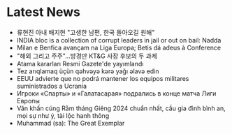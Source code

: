 # Latest News
-  류현진 아내 배지현 "고생한 남편, 한국 돌아오길 원해"
-  INDIA bloc is a collection of corrupt leaders in jail or out on bail: Nadda
-  Milan e Benfica avançam na Liga Europa; Betis dá adeus à Conference
-  "해외 그리고 주주"…방경만 KT&G 사장 후보의 두 과제
-  Atama kararları Resmi Gazete'de yayımlandı
-  Tez arıqlamaq üçün qəhvəyə kərə yağı əlavə edin
-  EEUU advierte que no podrá mantener los equipos militares suministrados a Ucrania
-  Игроки «Спарты» и «Галатасарая» подрались в конце матча Лиги Европы
-  Văn khấn cúng Rằm tháng Giêng 2024 chuẩn nhất, cầu gia đình bình an, mọi sự như ý, tài lộc hanh thông
-  Muhammad (sa): The Great Exemplar
